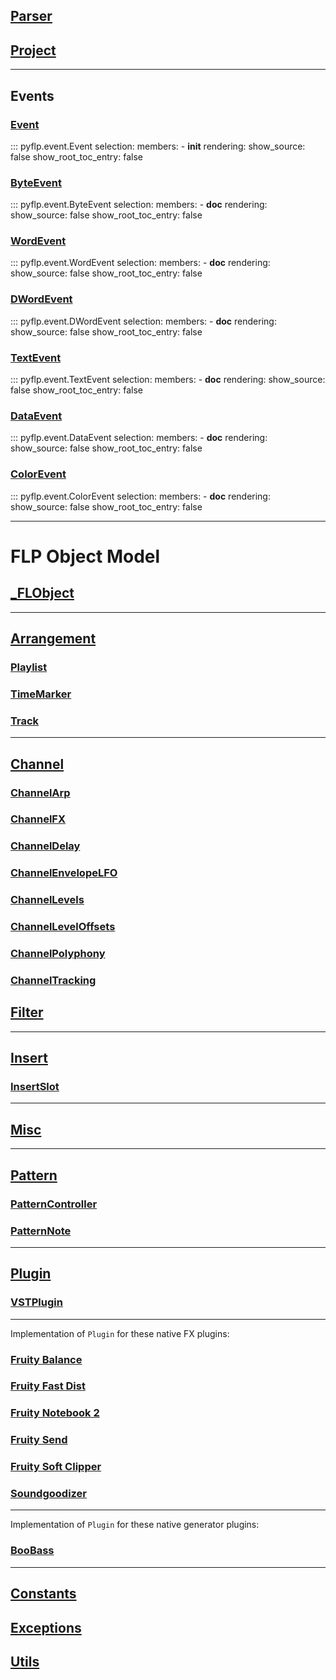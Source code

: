 ## [**Parser**](reference/parser.md)

## [**Project**](reference/project.md)

---

## Events

### [Event](reference/event.md#Event)

::: pyflp.event.Event
    selection:
      members:
        - __init__
    rendering:
      show_source: false
      show_root_toc_entry: false

### [ByteEvent](reference/event.md#ByteEvent)

::: pyflp.event.ByteEvent
    selection:
      members:
        - __doc__
    rendering:
      show_source: false
      show_root_toc_entry: false

### [WordEvent](reference/event.md#WordEvent)

::: pyflp.event.WordEvent
    selection:
      members:
        - __doc__
    rendering:
      show_source: false
      show_root_toc_entry: false

### [DWordEvent](reference/event.md#DWordEvent)

::: pyflp.event.DWordEvent
    selection:
      members:
        - __doc__
    rendering:
      show_source: false
      show_root_toc_entry: false

### [TextEvent](reference/event.md#TextEvent)

::: pyflp.event.TextEvent
    selection:
      members:
        - __doc__
    rendering:
      show_source: false
      show_root_toc_entry: false

### [DataEvent](reference/event.md#DataEvent)

::: pyflp.event.DataEvent
    selection:
      members:
        - __doc__
    rendering:
      show_source: false
      show_root_toc_entry: false

### [ColorEvent](reference/event.md#ColorEvent)

::: pyflp.event.ColorEvent
    selection:
      members:
        - __doc__
    rendering:
      show_source: false
      show_root_toc_entry: false

---

# FLP Object Model

## [_FLObject](reference/flobject.md)

---

## [Arrangement](reference/arrangement.md#Arrangement)

### [Playlist](reference/arrangement.md#Playlist)

### [TimeMarker](reference/arrangement.md#TimeMarker)

### [Track](reference/arrangement.md#Track)

---

## [Channel](reference/channel.md#Channel)

### [ChannelArp](reference/channel.md#ChannelArp)

### [ChannelFX](reference/channel.md#ChannelFX)

### [ChannelDelay](reference/channel.md#ChannelDelay)

### [ChannelEnvelopeLFO](reference/channel.md#ChannelEnvelopeLFO)

### [ChannelLevels](reference/channel.md#ChannelLevels)

### [ChannelLevelOffsets](reference/channel.md#ChannelLevelOffsets)

### [ChannelPolyphony](reference/channel.md#ChannelPolyphony)

### [ChannelTracking](reference/channel.md#ChannelTracking)

## [Filter](reference/channel.md#Filter)

---

## [Insert](reference/insert.md#Insert)

### [InsertSlot](reference/insert.md#InsertSlot)

---

## [Misc](reference/misc.md)

---

## [Pattern](reference/pattern.md#Pattern)

### [PatternController](reference/pattern.md#PatternController)

### [PatternNote](reference/pattern.md#PatternNote)

---

## [Plugin](reference/plugin.md#Plugin)

### [VSTPlugin](reference/plugin.md#VSTPlugin)

---

Implementation of `Plugin` for these native FX plugins:

### [Fruity Balance](reference/plugin.md#Fruity-Balance)

### [Fruity Fast Dist](reference/plugin.md#Fruity-Fast-Dist)

### [Fruity Notebook 2](reference/plugin.md#Fruity-Notebook-2)

### [Fruity Send](reference/plugin.md#Fruity-Send)

### [Fruity Soft Clipper](reference/plugin.md#Fruity-Soft-Clipper)

### [Soundgoodizer](reference/plugin.md#Soundgoodizer)

---

Implementation of `Plugin` for these native generator plugins:

### [BooBass](reference/plugin/boobass.md)

---

## [Constants](reference/constants.md)

## [Exceptions](reference/exceptions.md)

## [Utils](reference/utils.md)
